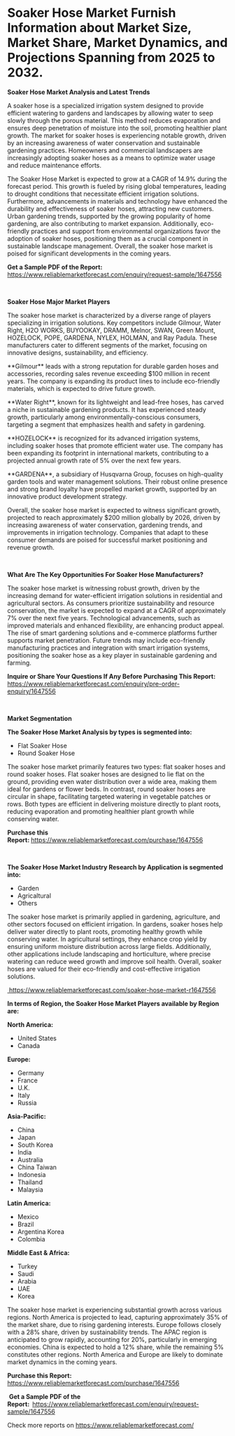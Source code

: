 <p><h1>Soaker Hose Market Furnish Information about Market Size, Market Share, Market Dynamics, and Projections Spanning from 2025 to 2032.</h1></p><p><strong>Soaker Hose Market Analysis and Latest Trends</strong></p>
<p><p>A soaker hose is a specialized irrigation system designed to provide efficient watering to gardens and landscapes by allowing water to seep slowly through the porous material. This method reduces evaporation and ensures deep penetration of moisture into the soil, promoting healthier plant growth. The market for soaker hoses is experiencing notable growth, driven by an increasing awareness of water conservation and sustainable gardening practices. Homeowners and commercial landscapers are increasingly adopting soaker hoses as a means to optimize water usage and reduce maintenance efforts.</p><p>The Soaker Hose Market is expected to grow at a CAGR of 14.9% during the forecast period. This growth is fueled by rising global temperatures, leading to drought conditions that necessitate efficient irrigation solutions. Furthermore, advancements in materials and technology have enhanced the durability and effectiveness of soaker hoses, attracting new customers. Urban gardening trends, supported by the growing popularity of home gardening, are also contributing to market expansion. Additionally, eco-friendly practices and support from environmental organizations favor the adoption of soaker hoses, positioning them as a crucial component in sustainable landscape management. Overall, the soaker hose market is poised for significant developments in the coming years.</p></p>
<p><strong>Get a Sample PDF of the Report:&nbsp;</strong> <a href="https://www.reliablemarketforecast.com/enquiry/request-sample/1647556?utm_campaign=2245&utm_medium=2&utm_source=Github&utm_content=ia&utm_term=30012025&utm_id=soaker-hose">https://www.reliablemarketforecast.com/enquiry/request-sample/1647556</a></p>
<p>&nbsp;</p>
<p><strong>Soaker Hose Major Market Players</strong></p>
<p><p>The soaker hose market is characterized by a diverse range of players specializing in irrigation solutions. Key competitors include Gilmour, Water Right, H2O WORKS, BUYOOKAY, DRAMM, Melnor, SWAN, Green Mount, HOZELOCK, POPE, GARDENA, NYLEX, HOLMAN, and Ray Padula. These manufacturers cater to different segments of the market, focusing on innovative designs, sustainability, and efficiency.</p><p>**Gilmour** leads with a strong reputation for durable garden hoses and accessories, recording sales revenue exceeding $100 million in recent years. The company is expanding its product lines to include eco-friendly materials, which is expected to drive future growth.</p><p>**Water Right**, known for its lightweight and lead-free hoses, has carved a niche in sustainable gardening products. It has experienced steady growth, particularly among environmentally-conscious consumers, targeting a segment that emphasizes health and safety in gardening.</p><p>**HOZELOCK** is recognized for its advanced irrigation systems, including soaker hoses that promote efficient water use. The company has been expanding its footprint in international markets, contributing to a projected annual growth rate of 5% over the next few years.</p><p>**GARDENA**, a subsidiary of Husqvarna Group, focuses on high-quality garden tools and water management solutions. Their robust online presence and strong brand loyalty have propelled market growth, supported by an innovative product development strategy.</p><p>Overall, the soaker hose market is expected to witness significant growth, projected to reach approximately $200 million globally by 2026, driven by increasing awareness of water conservation, gardening trends, and improvements in irrigation technology. Companies that adapt to these consumer demands are poised for successful market positioning and revenue growth.</p></p>
<p>&nbsp;</p>
<p><strong>What Are The Key Opportunities For Soaker Hose Manufacturers?</strong></p>
<p><p>The soaker hose market is witnessing robust growth, driven by the increasing demand for water-efficient irrigation solutions in residential and agricultural sectors. As consumers prioritize sustainability and resource conservation, the market is expected to expand at a CAGR of approximately 7% over the next five years. Technological advancements, such as improved materials and enhanced flexibility, are enhancing product appeal. The rise of smart gardening solutions and e-commerce platforms further supports market penetration. Future trends may include eco-friendly manufacturing practices and integration with smart irrigation systems, positioning the soaker hose as a key player in sustainable gardening and farming.</p></p>
<p><strong>Inquire or Share Your Questions If Any Before Purchasing This Report:</strong> <a href="https://www.reliablemarketforecast.com/enquiry/pre-order-enquiry/1647556?utm_campaign=2245&utm_medium=2&utm_source=Github&utm_content=ia&utm_term=30012025&utm_id=soaker-hose">https://www.reliablemarketforecast.com/enquiry/pre-order-enquiry/1647556</a></p>
<p>&nbsp;</p>
<p><strong>Market Segmentation</strong></p>
<p><strong>The Soaker Hose Market Analysis by types is segmented into:</strong></p>
<p><ul><li>Flat Soaker Hose</li><li>Round Soaker Hose</li></ul></p>
<p><p>The soaker hose market primarily features two types: flat soaker hoses and round soaker hoses. Flat soaker hoses are designed to lie flat on the ground, providing even water distribution over a wide area, making them ideal for gardens or flower beds. In contrast, round soaker hoses are circular in shape, facilitating targeted watering in vegetable patches or rows. Both types are efficient in delivering moisture directly to plant roots, reducing evaporation and promoting healthier plant growth while conserving water.</p></p>
<p><strong>Purchase this Report:&nbsp;</strong><a href="https://www.reliablemarketforecast.com/purchase/1647556?utm_campaign=2245&utm_medium=2&utm_source=Github&utm_content=ia&utm_term=30012025&utm_id=soaker-hose">https://www.reliablemarketforecast.com/purchase/1647556</a></p>
<p>&nbsp;</p>
<p><strong>The Soaker Hose Market Industry Research by Application is segmented into:</strong></p>
<p><ul><li>Garden</li><li>Agricaltural</li><li>Others</li></ul></p>
<p><p>The soaker hose market is primarily applied in gardening, agriculture, and other sectors focused on efficient irrigation. In gardens, soaker hoses help deliver water directly to plant roots, promoting healthy growth while conserving water. In agricultural settings, they enhance crop yield by ensuring uniform moisture distribution across large fields. Additionally, other applications include landscaping and horticulture, where precise watering can reduce weed growth and improve soil health. Overall, soaker hoses are valued for their eco-friendly and cost-effective irrigation solutions.</p></p>
<p><a href="https://www.reliablemarketforecast.com/soaker-hose-market-r1647556?utm_campaign=2245&utm_medium=2&utm_source=Github&utm_content=ia&utm_term=30012025&utm_id=soaker-hose">&nbsp;https://www.reliablemarketforecast.com/soaker-hose-market-r1647556</a></p>
<p><strong>In terms of Region, the Soaker Hose Market Players available by Region are:</strong></p>
<p>
    <p> <strong> North America: </strong>
        <ul>
            <li>United States</li>
            <li>Canada</li>
        </ul>
        </p> 
    <p> <strong> Europe: </strong>
        <ul>
            <li>Germany</li>
            <li>France</li>
            <li>U.K.</li>
            <li>Italy</li>
            <li>Russia</li>
        </ul>
        </p> 
    <p> <strong> Asia-Pacific: </strong>
        <ul>
            <li>China</li>
            <li>Japan</li>
            <li>South Korea</li>
            <li>India</li>
            <li>Australia</li>
            <li>China Taiwan</li>
            <li>Indonesia</li>
            <li>Thailand</li>
            <li>Malaysia</li>
        </ul>
        </p> 
    <p> <strong> Latin America: </strong>
        <ul>
            <li>Mexico</li>
            <li>Brazil</li>
            <li>Argentina Korea</li>
            <li>Colombia</li>
        </ul>
        </p> 
    <p> <strong> Middle East & Africa: </strong>
        <ul>
            <li>Turkey</li>
            <li>Saudi</li>
            <li>Arabia</li>
            <li>UAE</li>
            <li>Korea</li>
        </ul>
    </p>
    </p>
<p><p>The soaker hose market is experiencing substantial growth across various regions. North America is projected to lead, capturing approximately 35% of the market share, due to rising gardening interests. Europe follows closely with a 28% share, driven by sustainability trends. The APAC region is anticipated to grow rapidly, accounting for 20%, particularly in emerging economies. China is expected to hold a 12% share, while the remaining 5% constitutes other regions. North America and Europe are likely to dominate market dynamics in the coming years.</p></p>
<p><strong>Purchase this Report: </strong><a href="https://www.reliablemarketforecast.com/purchase/1647556?utm_campaign=2245&utm_medium=2&utm_source=Github&utm_content=ia&utm_term=30012025&utm_id=soaker-hose">https://www.reliablemarketforecast.com/purchase/1647556</a></p>
<p>&nbsp;<strong>Get a Sample PDF of the Report:&nbsp;&nbsp;</strong><a href="https://www.reliablemarketforecast.com/enquiry/request-sample/1647556?utm_campaign=2245&utm_medium=2&utm_source=Github&utm_content=ia&utm_term=30012025&utm_id=soaker-hose">https://www.reliablemarketforecast.com/enquiry/request-sample/1647556</a></p>
<p><strong></strong></p>
<p>Check more reports on <a href="https://www.reliablemarketforecast.com/?utm_campaign=2245&utm_medium=2&utm_source=Github&utm_content=ia&utm_term=30012025&utm_id=soaker-hose">https://www.reliablemarketforecast.com/</a></p>